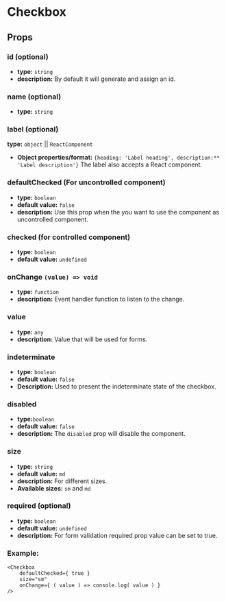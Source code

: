 # Checkbox

## Props

### id (optional)
- **type:** `string`
- **description:** By default it will generate and assign an id.

### name (optional)
- **type:** `string`

### label (optional)
**type:** `object` || `ReactComponent`
- **Object properties/format:** `{heading: 'Label heading', description:** 'Label description'}`
The label also accepts a React component.

###	defaultChecked (For uncontrolled component)
- **type:** `boolean`
- **default value:** `false`
- **description:** Use this prop when the you want to use the component as uncontrolled component.

###	checked (for controlled component)
- **type:** `boolean`
- **default value:** `undefined`

###	onChange `(value) => void`
- **type:** `function`
- **description:** Event handler function to listen to the change. 

###	value
- **type:** `any`
- **description:** Value that will be used for forms.

###	indeterminate
- **type:** `boolean`
- **default value:** `false`
- **Description:** Used to present the indeterminate state of the checkbox.

### disabled
- **type:**`boolean`
- **default value:** `false`
- **description:** The `disabled` prop will disable the component.

### size
- **type:** `string`
- **default value:** `md`
- **description:** For different sizes.
- **Available sizes:** `sm` and `md`

### required (optional)
- **type:** `boolean`
- **default value:** `undefined`
- **description:** For form validation required prop value can be set to true.

### Example:
```
<Checkbox
    defaultChecked={ true }
    size="sm"
    onChange={ ( value ) => console.log( value ) }
/>
```